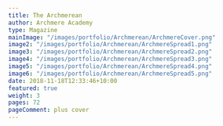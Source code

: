 ```yaml
---
title: The Archmerean
author: Archmere Academy
type: Magazine
mainImage: "/images/portfolio/Archmerean/ArchmereCover.png"
image2: "/images/portfolio/Archmerean/ArchmereSpread1.png"
image3: "/images/portfolio/Archmerean/ArchmereSpread2.png"
image4: "/images/portfolio/Archmerean/ArchmereSpread3.png"
image5: "/images/portfolio/Archmerean/ArchmereSpread4.png"
image6: "/images/portfolio/Archmerean/ArchmereSpread5.png"
date: 2018-11-18T12:33:46+10:00
featured: true
weight: 3
pages: 72
pageComment: plus cover
---
```

